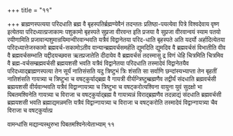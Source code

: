+++
title = "११"

+++
ब्राह्मणस्पत्यया परिदधाति ब्रह्म वै बृहस्पतिर्ब्रह्मण्येवैनं तदन्ततः
प्रतिष्ठा-पयत्येवा पित्रे विश्वदेवाय वृष्ण इत्येतया
परिदध्यात्प्रजाकामः पशुकामो बृहस्पते सुप्रजा
वीरवन्त इति प्रजया वै सुप्रजा वीरवान्वयं स्याम पतयो रयीणामिति
प्रजावान्पशुमान्रयिमान्वीरवान्भवति यत्रैवं विद्वानेतया
परिद-धाति बृहस्पते अति यदर्यो अर्हादित्येतया परिदध्यात्तेजस्कामो
ब्रह्मवर्च-सकामोऽतीव वान्यान्ब्रह्मवर्चसमर्हति द्युमदिति द्युमदिव वै
ब्रह्मवर्चसं विभातीति वीव वै ब्रह्मवर्चसम्भाति यद्दीदयच्छवस
ऋतप्रजातेति दीदायेव वै ब्रह्मवर्चसं तदस्मासु द्र विणं धेहि
चित्रमिति चित्रमिव वै ब्रह्म-वर्चसम्ब्रह्मवर्चसी ब्रह्मयशसी भवति
यत्रैवं विद्वानेतया परिदधाति तस्मादेवं विद्वानेतयैव
परिदध्याद्ब्राह्मणस्पत्या तेन
सूर्यं नातिसंसति यदु त्रिष्टुभं त्रिः शंसति सा सर्वाणि
छन्दांस्यभ्याप्ता तेन बृहतीं नातिशंसति
गायत्र्या च त्रिष्टुभा च वषट्कुर्याद्ब्रह्म वै गायत्री
वीर्यन्त्रिष्टुब्ब्रह्मणैव तद्वीर्यं संदधाति
ब्रह्मवर्चसी ब्रह्मयशसी वीर्यवान्भवति यत्रैवं
विद्वान्गायत्र्या च त्रिष्टुभा च
वषट्करोत्यश्विना वायुना युवं सुदक्षो भा पिबतमश्विनेति
गायत्र्या च विराजा च वषट्कुर्याद्ब्रह्म वै गायत्र्यन्नं
विराद्ब्रह्मणैव तदन्नाद्यं संदधाति ब्रह्मवर्चसी ब्रह्मयशसी भवति
ब्रह्माद्यमन्नमत्ति यत्रैवं विद्वान्गायत्र्या च विराजा
च वषट्करोति तस्मादेवं विद्वान्गायत्र्या चैव विराजा च
वषट्कुर्यात्प्र 

वामन्धांसि मद्यान्यस्थुरुभा पिबतमश्विनेत्येताभ्याम् ११




 

